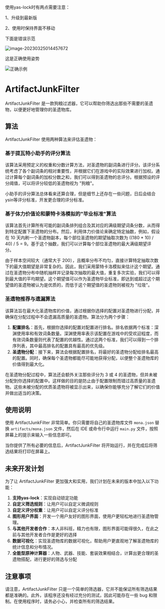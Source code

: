 使用yas-lock时有两点需要注意：

1、升级到最新版

2、使用时保持界面不移动

下面是错误示范

![image-20230325014457672](C:\Users\55464\AppData\Roaming\Typora\typora-user-images\image-20230325014457672.png)

这是正确使用姿势

![正确示例](C:\Users\55464\Desktop\原神辅助\正确示例.png)

# ArtifactJunkFilter

ArtifactJunkFilter 是一款狗粮过滤器，它可以帮助你筛选出那些不需要的圣遗物，以便更好地管理你的圣遗物库。

## 算法

ArtifactJunkFilter 使用两种算法来评估圣遗物：

### 基于提瓦特小助手的评分算法

该算法采用预定义的权重和分数计算方法，对圣遗物的副词条进行评分。该评分系统考虑了各个副词条的相对重要性，并根据它们在游戏中的实际效果进行加权。通过计算每个副词条的加权分数之和，我们可以得到圣遗物的总评分。根据预设的评分阈值，可以将评分较低的圣遗物视为 "狗粮"。

小助手的评分算法总体看来还算合理，但是细节上还存在一些问题，日后会结合ysin等评分标准，开发更合理的评分标准。

### 基于体力价值论和蒙特卡洛模拟的"毕业标准"算法

该算法首先计算所有可能的副词条排列组合及其对应的满级期望词条分数，从而得到特定配置下圣遗物的分布。然后，利用体力价值论来确定特定抽数，例如，假设在 10 天内刷一个圣遗物副本，每个部位圣遗物的期望抽取次数为 ((180 * 10) / 40) / 5 = 9。基于这个抽数，我们可以计算每个部位圣遗物的最大满级期望评分。

由于样本空间较大（通常大于 200），且概率分布不均匀，直接计算特定抽取次数下的最大值期望是非常复杂的。因此，我们采用蒙特卡洛模拟来估计这个期望。通过在圣遗物分布中随机抽样并记录每次抽取的最大值，重复多次实验，我们可以得到最大值的平均期望。这个期望值可以作为圣遗物毕业标准，即达到或超过这个期望值的圣遗物被认为是优质的，而低于这个期望值的圣遗物则被视为 "垃圾"。

### 圣遗物推荐与遗漏算法

该算法旨在最大化圣遗物库的价值，通过根据你选择的配置对圣遗物进行分配，并确保在分配过程中不会遗漏高质量的圣遗物。算法分为两个步骤：

1. **配置排名**：首先，根据你选择的配置对配置进行排名。排名依据两个标准：深渊使用率和有效词条数量。深渊使用率表示该配置在游戏中的受欢迎程度，而有效词条数量则代表了配置的优越性。通过这两个标准，我们可以得到一个排序列表，其中最高排名的配置具有最高的优先级。
2. **圣遗物分配**：接下来，算法会根据配置排名，将最好的圣遗物分配给排名最高的配置。同时，确保每个圣遗物都能尽可能地获得分配，以便整个圣遗物库的价值得到最大化。

在圣遗物分配过程中，算法还会额外关注那些评分为 3 或 4 的圣遗物，但并未被分配到你选择的配置中。这样做的目的是防止由于配置限制而错过高质量的圣遗物。这些未被分配的优质圣遗物将被显示出来，以确保你能够充分了解它们的价值并做出适当的决策。

## 使用说明

使用 ArtifactJunkFilter 非常简单。你只需要将自己的圣遗物库文件 `mona.json` 替换 `artifacts/mona.json` 文件，然后在 IDE 或命令行中运行 `main.py` 文件，按照屏幕上的提示来输入一些信息即可。

当你提供了所有必要的信息后，ArtifactJunkFilter 将开始运行，并在完成后将筛选结果将打印在屏幕上。

## 未来开发计划

为了让 ArtifactJunkFilter 更加强大和实用，我们计划在未来的版本中加入以下功能：

1. **支持yas-lock**：实现自动锁定功能
2. **自定义筛选规则**：让用户可以自定义微调规则
3. **自定义评分权重**：让用户可以自定义评分标准
4. **图形用户界面**：开发一个用户友好的图形界面，使用户更轻松地进行圣遗物管理。
5. **与其他开发者合作**：本人非科班，精力也有限，图形界面可能得很久，在此之前与其他开发者合作是更好的选择
6. **数据可视化**：实现圣遗物库的数据可视化，帮助用户更直观地了解圣遗物库的统计信息和分布情况。
7. **全能型原神计算器**：人物、武器、技能、套装效果相结合，计算出更合理的圣遗物搭配，进行更好的筛选与分配

## 注意事项

请注意，ArtifactJunkFilter 只是一个简单的筛选器，它并不能保证所有筛选结果都是准确的。此外，该程序还没有经过充分的测试，因此可能存在一些 bug 和限制。在使用程序时，请务必小心，并检查所有的筛选结果。

## 

